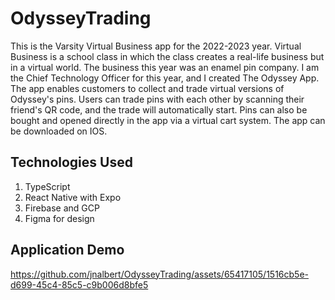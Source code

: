 # OdysseyTrading

This is the Varsity Virtual Business app for the 2022-2023 year. 
Virtual Business is a school class in which the class creates a real-life business but in a virtual world.
The business this year was an enamel pin company.
I am the Chief Technology Officer for this year, and I created The Odyssey App.
The app enables customers to collect and trade virtual versions of Odyssey's pins. 
Users can trade pins with each other by scanning their friend's QR code, and the trade will automatically start. 
Pins can also be bought and opened directly in the app via a virtual cart system. The app can be downloaded on IOS.

## Technologies Used
  1. TypeScript
  3. React Native with Expo
  4. Firebase and GCP
  5. Figma for design



## Application Demo

https://github.com/jnalbert/OdysseyTrading/assets/65417105/1516cb5e-d699-45c4-85c5-c9b006d8bfe5
